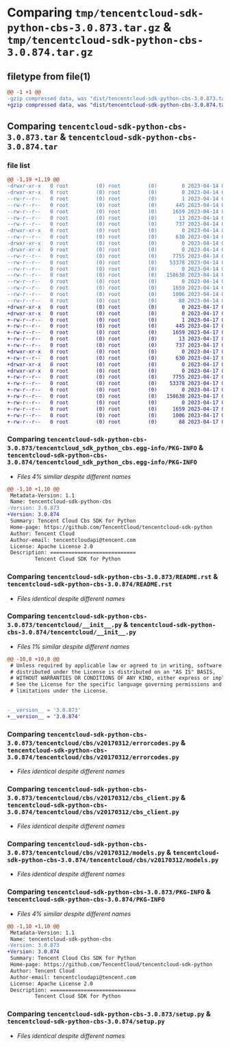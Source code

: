 # Comparing `tmp/tencentcloud-sdk-python-cbs-3.0.873.tar.gz` & `tmp/tencentcloud-sdk-python-cbs-3.0.874.tar.gz`

## filetype from file(1)

```diff
@@ -1 +1 @@
-gzip compressed data, was "dist/tencentcloud-sdk-python-cbs-3.0.873.tar", last modified: Fri Apr 14 00:23:40 2023, max compression
+gzip compressed data, was "dist/tencentcloud-sdk-python-cbs-3.0.874.tar", last modified: Mon Apr 17 00:22:51 2023, max compression
```

## Comparing `tencentcloud-sdk-python-cbs-3.0.873.tar` & `tencentcloud-sdk-python-cbs-3.0.874.tar`

### file list

```diff
@@ -1,19 +1,19 @@
-drwxr-xr-x   0 root         (0) root         (0)        0 2023-04-14 00:23:40.000000 tencentcloud-sdk-python-cbs-3.0.873/
-drwxr-xr-x   0 root         (0) root         (0)        0 2023-04-14 00:23:40.000000 tencentcloud-sdk-python-cbs-3.0.873/tencentcloud_sdk_python_cbs.egg-info/
--rw-r--r--   0 root         (0) root         (0)        1 2023-04-14 00:23:40.000000 tencentcloud-sdk-python-cbs-3.0.873/tencentcloud_sdk_python_cbs.egg-info/dependency_links.txt
--rw-r--r--   0 root         (0) root         (0)      445 2023-04-14 00:23:40.000000 tencentcloud-sdk-python-cbs-3.0.873/tencentcloud_sdk_python_cbs.egg-info/SOURCES.txt
--rw-r--r--   0 root         (0) root         (0)     1659 2023-04-14 00:23:40.000000 tencentcloud-sdk-python-cbs-3.0.873/tencentcloud_sdk_python_cbs.egg-info/PKG-INFO
--rw-r--r--   0 root         (0) root         (0)       13 2023-04-14 00:23:40.000000 tencentcloud-sdk-python-cbs-3.0.873/tencentcloud_sdk_python_cbs.egg-info/top_level.txt
--rw-r--r--   0 root         (0) root         (0)      737 2023-04-14 00:23:40.000000 tencentcloud-sdk-python-cbs-3.0.873/README.rst
-drwxr-xr-x   0 root         (0) root         (0)        0 2023-04-14 00:23:40.000000 tencentcloud-sdk-python-cbs-3.0.873/tencentcloud/
--rw-r--r--   0 root         (0) root         (0)      630 2023-04-14 00:23:40.000000 tencentcloud-sdk-python-cbs-3.0.873/tencentcloud/__init__.py
-drwxr-xr-x   0 root         (0) root         (0)        0 2023-04-14 00:23:40.000000 tencentcloud-sdk-python-cbs-3.0.873/tencentcloud/cbs/
-drwxr-xr-x   0 root         (0) root         (0)        0 2023-04-14 00:23:40.000000 tencentcloud-sdk-python-cbs-3.0.873/tencentcloud/cbs/v20170312/
--rw-r--r--   0 root         (0) root         (0)     7755 2023-04-14 00:23:40.000000 tencentcloud-sdk-python-cbs-3.0.873/tencentcloud/cbs/v20170312/errorcodes.py
--rw-r--r--   0 root         (0) root         (0)    53378 2023-04-14 00:23:40.000000 tencentcloud-sdk-python-cbs-3.0.873/tencentcloud/cbs/v20170312/cbs_client.py
--rw-r--r--   0 root         (0) root         (0)        0 2023-04-14 00:23:40.000000 tencentcloud-sdk-python-cbs-3.0.873/tencentcloud/cbs/v20170312/__init__.py
--rw-r--r--   0 root         (0) root         (0)   158638 2023-04-14 00:23:40.000000 tencentcloud-sdk-python-cbs-3.0.873/tencentcloud/cbs/v20170312/models.py
--rw-r--r--   0 root         (0) root         (0)        0 2023-04-14 00:23:40.000000 tencentcloud-sdk-python-cbs-3.0.873/tencentcloud/cbs/__init__.py
--rw-r--r--   0 root         (0) root         (0)     1659 2023-04-14 00:23:40.000000 tencentcloud-sdk-python-cbs-3.0.873/PKG-INFO
--rw-r--r--   0 root         (0) root         (0)     1006 2023-04-14 00:23:40.000000 tencentcloud-sdk-python-cbs-3.0.873/setup.py
--rw-r--r--   0 root         (0) root         (0)       88 2023-04-14 00:23:40.000000 tencentcloud-sdk-python-cbs-3.0.873/setup.cfg
+drwxr-xr-x   0 root         (0) root         (0)        0 2023-04-17 00:22:51.000000 tencentcloud-sdk-python-cbs-3.0.874/
+drwxr-xr-x   0 root         (0) root         (0)        0 2023-04-17 00:22:51.000000 tencentcloud-sdk-python-cbs-3.0.874/tencentcloud_sdk_python_cbs.egg-info/
+-rw-r--r--   0 root         (0) root         (0)        1 2023-04-17 00:22:51.000000 tencentcloud-sdk-python-cbs-3.0.874/tencentcloud_sdk_python_cbs.egg-info/dependency_links.txt
+-rw-r--r--   0 root         (0) root         (0)      445 2023-04-17 00:22:51.000000 tencentcloud-sdk-python-cbs-3.0.874/tencentcloud_sdk_python_cbs.egg-info/SOURCES.txt
+-rw-r--r--   0 root         (0) root         (0)     1659 2023-04-17 00:22:51.000000 tencentcloud-sdk-python-cbs-3.0.874/tencentcloud_sdk_python_cbs.egg-info/PKG-INFO
+-rw-r--r--   0 root         (0) root         (0)       13 2023-04-17 00:22:51.000000 tencentcloud-sdk-python-cbs-3.0.874/tencentcloud_sdk_python_cbs.egg-info/top_level.txt
+-rw-r--r--   0 root         (0) root         (0)      737 2023-04-17 00:22:51.000000 tencentcloud-sdk-python-cbs-3.0.874/README.rst
+drwxr-xr-x   0 root         (0) root         (0)        0 2023-04-17 00:22:51.000000 tencentcloud-sdk-python-cbs-3.0.874/tencentcloud/
+-rw-r--r--   0 root         (0) root         (0)      630 2023-04-17 00:22:51.000000 tencentcloud-sdk-python-cbs-3.0.874/tencentcloud/__init__.py
+drwxr-xr-x   0 root         (0) root         (0)        0 2023-04-17 00:22:51.000000 tencentcloud-sdk-python-cbs-3.0.874/tencentcloud/cbs/
+drwxr-xr-x   0 root         (0) root         (0)        0 2023-04-17 00:22:51.000000 tencentcloud-sdk-python-cbs-3.0.874/tencentcloud/cbs/v20170312/
+-rw-r--r--   0 root         (0) root         (0)     7755 2023-04-17 00:22:51.000000 tencentcloud-sdk-python-cbs-3.0.874/tencentcloud/cbs/v20170312/errorcodes.py
+-rw-r--r--   0 root         (0) root         (0)    53378 2023-04-17 00:22:51.000000 tencentcloud-sdk-python-cbs-3.0.874/tencentcloud/cbs/v20170312/cbs_client.py
+-rw-r--r--   0 root         (0) root         (0)        0 2023-04-17 00:22:51.000000 tencentcloud-sdk-python-cbs-3.0.874/tencentcloud/cbs/v20170312/__init__.py
+-rw-r--r--   0 root         (0) root         (0)   158638 2023-04-17 00:22:51.000000 tencentcloud-sdk-python-cbs-3.0.874/tencentcloud/cbs/v20170312/models.py
+-rw-r--r--   0 root         (0) root         (0)        0 2023-04-17 00:22:51.000000 tencentcloud-sdk-python-cbs-3.0.874/tencentcloud/cbs/__init__.py
+-rw-r--r--   0 root         (0) root         (0)     1659 2023-04-17 00:22:51.000000 tencentcloud-sdk-python-cbs-3.0.874/PKG-INFO
+-rw-r--r--   0 root         (0) root         (0)     1006 2023-04-17 00:22:51.000000 tencentcloud-sdk-python-cbs-3.0.874/setup.py
+-rw-r--r--   0 root         (0) root         (0)       88 2023-04-17 00:22:51.000000 tencentcloud-sdk-python-cbs-3.0.874/setup.cfg
```

### Comparing `tencentcloud-sdk-python-cbs-3.0.873/tencentcloud_sdk_python_cbs.egg-info/PKG-INFO` & `tencentcloud-sdk-python-cbs-3.0.874/tencentcloud_sdk_python_cbs.egg-info/PKG-INFO`

 * *Files 4% similar despite different names*

```diff
@@ -1,10 +1,10 @@
 Metadata-Version: 1.1
 Name: tencentcloud-sdk-python-cbs
-Version: 3.0.873
+Version: 3.0.874
 Summary: Tencent Cloud Cbs SDK for Python
 Home-page: https://github.com/TencentCloud/tencentcloud-sdk-python
 Author: Tencent Cloud
 Author-email: tencentcloudapi@tencent.com
 License: Apache License 2.0
 Description: ============================
         Tencent Cloud SDK for Python
```

### Comparing `tencentcloud-sdk-python-cbs-3.0.873/README.rst` & `tencentcloud-sdk-python-cbs-3.0.874/README.rst`

 * *Files identical despite different names*

### Comparing `tencentcloud-sdk-python-cbs-3.0.873/tencentcloud/__init__.py` & `tencentcloud-sdk-python-cbs-3.0.874/tencentcloud/__init__.py`

 * *Files 1% similar despite different names*

```diff
@@ -10,8 +10,8 @@
 # Unless required by applicable law or agreed to in writing, software
 # distributed under the License is distributed on an "AS IS" BASIS,
 # WITHOUT WARRANTIES OR CONDITIONS OF ANY KIND, either express or implied.
 # See the License for the specific language governing permissions and
 # limitations under the License.
 
 
-__version__ = '3.0.873'
+__version__ = '3.0.874'
```

### Comparing `tencentcloud-sdk-python-cbs-3.0.873/tencentcloud/cbs/v20170312/errorcodes.py` & `tencentcloud-sdk-python-cbs-3.0.874/tencentcloud/cbs/v20170312/errorcodes.py`

 * *Files identical despite different names*

### Comparing `tencentcloud-sdk-python-cbs-3.0.873/tencentcloud/cbs/v20170312/cbs_client.py` & `tencentcloud-sdk-python-cbs-3.0.874/tencentcloud/cbs/v20170312/cbs_client.py`

 * *Files identical despite different names*

### Comparing `tencentcloud-sdk-python-cbs-3.0.873/tencentcloud/cbs/v20170312/models.py` & `tencentcloud-sdk-python-cbs-3.0.874/tencentcloud/cbs/v20170312/models.py`

 * *Files identical despite different names*

### Comparing `tencentcloud-sdk-python-cbs-3.0.873/PKG-INFO` & `tencentcloud-sdk-python-cbs-3.0.874/PKG-INFO`

 * *Files 4% similar despite different names*

```diff
@@ -1,10 +1,10 @@
 Metadata-Version: 1.1
 Name: tencentcloud-sdk-python-cbs
-Version: 3.0.873
+Version: 3.0.874
 Summary: Tencent Cloud Cbs SDK for Python
 Home-page: https://github.com/TencentCloud/tencentcloud-sdk-python
 Author: Tencent Cloud
 Author-email: tencentcloudapi@tencent.com
 License: Apache License 2.0
 Description: ============================
         Tencent Cloud SDK for Python
```

### Comparing `tencentcloud-sdk-python-cbs-3.0.873/setup.py` & `tencentcloud-sdk-python-cbs-3.0.874/setup.py`

 * *Files identical despite different names*

